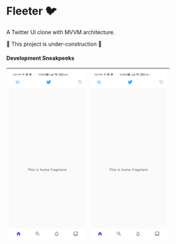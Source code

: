 # Fleeter  🐦
 A Twitter UI clone with MVVM architecture.

 🚧 This project is under-construction 🚧

#### Development Sneakpeeks

|<img src="https://github.com/kamaravichow/fleeter-android/raw/main/docs/screenshot.jpg" alt="screenshot" width="200"/>|<img src="https://github.com/kamaravichow/fleeter-android/raw/main/docs/screenshot.jpg" alt="screenshot" width="200"/>|
|---|---|